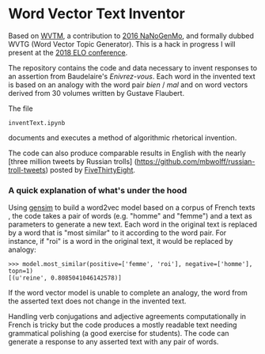 # Word Vector Text Inventor
Based on [WVTM](https://github.com/mbwolff/WVTM), a contribution to [2016 NaNoGenMo](https://github.com/NaNoGenMo/2016), and formally dubbed WVTG (Word Vector Topic Generator). This is a hack in progress I will present at the [2018 ELO conference](https://sites.grenadine.uqam.ca/sites/nt2/en/elo2018/schedule/444/Algorithmic+Invention).

The repository contains the code and data necessary to invent responses to an assertion from Baudelaire's _Enivrez-vous_. Each word in the invented text is based on an analogy with the word pair _bien_ / _mal_ and on word vectors derived from 30 volumes written by Gustave Flaubert.

The file

```
inventText.ipynb
```

documents and executes a method of algorithmic rhetorical invention.

The code can also produce comparable results in English with the nearly [three million tweets by Russian trolls] (https://github.com/mbwolff/russian-troll-tweets) posted by [FiveThirtyEight](https://fivethirtyeight.com).

### A quick explanation of what's under the hood

Using [gensim](https://radimrehurek.com/gensim/models/word2vec.html) to build a word2vec model based on a corpus of French texts , the code takes a pair of words (e.g. "homme" and "femme") and a text as parameters to generate a new text. Each word in the original text is replaced by a word that is "most similar" to it according to the word pair. For instance, if "roi" is a word in the original text, it would be replaced by analogy:

```
>>> model.most_similar(positive=['femme', 'roi'], negative=['homme'], topn=1)
[(u'reine', 0.8085041046142578)]
```
If the word vector model is unable to complete an analogy, the word from the asserted text does not change in the invented text.

Handling verb conjugations and adjective agreements computationally in French is tricky but the code produces a mostly readable text needing grammatical polishing (a good exercise for students). The code can generate a response to any asserted text with any pair of words.
